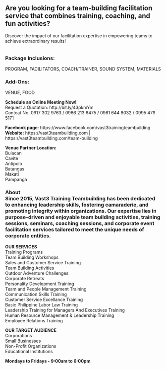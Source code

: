 <h2>Are you looking for a team-building facilitation service that combines training, coaching, and fun activities?</h2>
<p>Discover the impact of our facilitation expertise in empowering teams to achieve extraordinary results!</p>
<p><img src="[[[https://vast3teambuilding.com/wp-content/uploads/2024/07/blog-Why-You-Need-Professional-Team-Building-Facilitators-for-Your-Next-Team-Building-Event.jpg](https://aroundmanila-my.sharepoint.com/personal/admin_aroundmanila_com/_layouts/15/onedrive.aspx?ga=1&id=%2Fpersonal%2Fadmin%5Faroundmanila%5Fcom%2FDocuments%2FTeam%20Building%202024%2FVastResult%2Dfor%2DAd%2DPoster%2DGateAutomation%2Ejpg&parent=%2Fpersonal%2Fadmin%5Faroundmanila%5Fcom%2FDocuments%2FTeam%20Building%202024](https://aroundmanila-my.sharepoint.com/personal/admin_aroundmanila_com/_layouts/15/onedrive.aspx?ga=1&id=%2Fpersonal%2Fadmin%5Faroundmanila%5Fcom%2FDocuments%2FTeam%20Building%202024%2FVastResult%2Dfor%2DAd%2DPoster%2DGateAutomation%2Ejpg&parent=%2Fpersonal%2Fadmin%5Faroundmanila%5Fcom%2FDocuments%2FTeam%20Building%202024)](https://aroundmanila-my.sharepoint.com/:i:/p/admin/EYdnb8kxafhDql4P3N2h1s4Bh_9WE10hXZjHkczZPDhrdw?e=lm6eo7)](https://vast3teambuilding.com/wp-content/uploads/2024/07/blog-Why-You-Need-Professional-Team-Building-Facilitators-for-Your-Next-Team-Building-Event.jpg)" alt="" /></p>
<h3>Package Inclusions:</h3>
<p>PROGRAM, FACILITATORS, COACH/TRAINER, SOUND SYSTEM, MATERIALS</p>
<h3>Add-Ons:</h3>
<p>VENUE, FOOD</p>
<p><strong>Schedule an Online Meeting Now!</strong><br />Request a Quotation: http://bit.ly/43pkmYm<br />Contcat No. 0917 302 9763 / 0966 213 6475 / 0961 644 8032 / 0995 479 5171</p>
<p><strong>Facebook page</strong>: https://www.facebook.com/vast3trainingteambuilding<br /><strong>Website:</strong> https://vast3teambuilding.com | https://vast3teambuilding.com/team-building</p>
<p><strong>Venue Partner Location:</strong><br />Bulacan<br />Cavite<br />Antipolo<br />Batangas<br />Makati<br />Pampanga</p>
<h3>About <br />Since 2015, Vast3 Training Teambuilding has been dedicated to enhancing leadership skills, fostering camaraderie, and promoting integrity within organizations. Our expertise lies in purpose-driven and enjoyable team building activities, training sessions, seminars, coaching sessions, and corporate event facilitation services tailored to meet the unique needs of corporate entities.</h3>
<p><strong>OUR SERVICES</strong><br />Training Programs<br />Team Building Workshops<br />Sales and Customer Service Training<br />Team Building Activities<br />Outdoor Adventure Challenges<br />Corporate Retreats<br />Personality Development Training<br />Team and People Management Training<br />Communication Skills Training<br />Customer Service Excellance Training<br />Basic Philippine Labor Law Training<br />Leadership Training for Managers And Executives Training<br />Human Resource Management &amp; Leadership Training<br />Employee Relations Training</p>
<p><strong>OUR TARGET AUDIENCE</strong><br />Corporations<br />Small Businesses<br />Non-Profit Organizations<br />Educational Institutions</p>
<p><strong>Mondays to Fridays - 9:00am to 6:00pm</strong></p>
